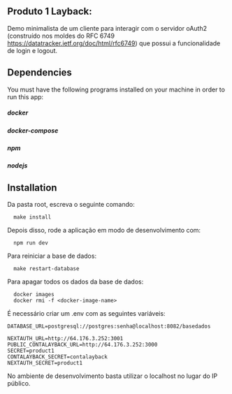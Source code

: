 ## Produto 1 Layback: 

Demo minimalista de um cliente para interagir com o servidor oAuth2 (construído nos moldes do RFC 6749 https://datatracker.ietf.org/doc/html/rfc6749) que possui a funcionalidade de login e logout. 

## Dependencies

You must have the following programs installed on your machine in order to run this app:

##### docker
##### docker-compose
##### npm
##### nodejs

## Installation

Da pasta root, escreva o seguinte comando:

```
  make install
```
Depois disso, rode a aplicação em modo de desenvolvimento com:

```
  npm run dev
```

Para reiniciar a base de dados:

```
  make restart-database
```
Para apagar todos os dados da base de dados:
```
  docker images
  docker rmi -f <docker-image-name>
```
É necessário criar um .env com as seguintes variáveis:

```
DATABASE_URL=postgresql://postgres:senha@localhost:8082/basedados

NEXTAUTH_URL=http://64.176.3.252:3001
PUBLIC_CONTALAYBACK_URL=http://64.176.3.252:3000
SECRET=product1
CONTALAYBACK_SECRET=contalayback
NEXTAUTH_SECRET=product1
```
No ambiente de desenvolvimento basta utilizar o localhost no lugar do IP público.